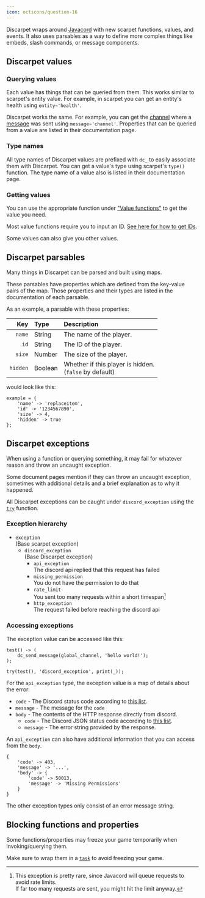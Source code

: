 ```yaml
---
icon: octicons/question-16
---
```



Discarpet wraps around [Javacord](https://github.com/Javacord/Javacord) with new scarpet functions, values, and events.
It also uses parsables as a way to define more complex things like embeds, slash commands, or message components.



## Discarpet values


### Querying values

Each value has things that can be queried from them.
This works similar to scarpet's entity value.
For example, in scarpet you can get an entity's health using `entity~'health'`.

Discarpet works the same.
For example, you can get the [channel](/values/channel.md)
where a [message](/values/message.md) was sent using `message~'channel'`.
Properties that can be queried from a value are listed in their documentation page.


### Type names

All type names of Discarpet values
are prefixed with `dc_` to easily associate them with Discarpet.
You can get a value's type using scarpet's `type()` function.
The type name of a value also is listed in their documentation page.


### Getting values

You can use the appropriate function under ["Value functions"](/functions/values/channel-from-id.md)
to get the value you need.

Most value functions require you to input an ID.
[See here for how to get IDs](/setup.md#enabling-developer-mode).

Some values can also give you other values.



## Discarpet parsables

Many things in Discarpet can be parsed and built using maps.

These parsables have properties which are defined from the key-value pairs of the map.
Those properties and their types are listed in the documentation of each parsable.

As an example, a parsable with these properties:

|      Key | Type    | Description                                               |
|---------:|:--------|:----------------------------------------------------------|
|   `name` | String  | The name of the player.                                   |
|     `id` | String  | The ID of the player.                                     |
|   `size` | Number  | The size of the player.                                   |
| `hidden` | Boolean | Whether if this player is hidden.<br>(`false` by default) |

would look like this:

```sc
example = {
    'name' -> 'replaceitem',
    'id' -> '1234567890',
    'size' -> 4,
    'hidden' -> true
};
```



## Discarpet exceptions

When using a function or querying something,
it may fail for whatever reason and throw an uncaught exception.

Some document pages mention if they can throw an uncaught exception,
sometimes with additional details and a brief explanation as to why it happened.

All Discarpet exceptions can be caught under `discord_exception` using the
[`try`](https://github.com/gnembon/fabric-carpet/blob/master/docs/scarpet/language/FunctionsAndControlFlow.md#tryexpr-tryexpr-user_catch_expr-tryexpr-type-catch_expr-type-catch_expr-) function.


### Exception hierarchy

* `exception`
<br>(Base scarpet exception)
    * `discord_exception`
    <br>(Base Discarpet exception)
        * `api_exception`
        <br>The discord api replied that this request has failed
        * `missing_permission`
        <br>You do not have the permission to do that
        * `rate_limit`
        <br>You sent too many requests within a short timespan[^1]
        * `http_exception`
        <br>The request failed before reaching the discord api


### Accessing exceptions

The exception value can be accessed like this:

```sc title="Getting exception details"
test() -> (
    dc_send_message(global_channel, 'hello world!');
);

try(test(), 'discord_exception', print(_));
```

For the `api_exception` type, the exception value is a map of details about the error:

* `code` - The Discord status code according to
  [this list](https://discord.com/developers/docs/topics/opcodes-and-status-codes#http).
* `message` - The message for the `code`
* `body` - The contents of the HTTP response directly from discord.
  * `code` - The Discord JSON status code according to
    [this list](https://discord.com/developers/docs/topics/opcodes-and-status-codes#json).
  * `message` - The error string provided by the response.

An `api_exception` can also have additional information that you can access from the `body`.

```sc title="Example exception value"
{
    'code' -> 403,
    'message' -> '...',
    'body' -> {
        'code' -> 50013,
        'message' -> 'Missing Permissions'
    }
}
```

The other exception types only consist of an error message string.

## Blocking functions and properties

Some functions/properties may freeze your game temporarily when invoking/querying them.

Make sure to wrap them in a
[`task`](https://github.com/gnembon/fabric-carpet/blob/master/docs/scarpet/language/SystemFunctions.md#taskfunction--args-task_threadexecutor-function--args)
to avoid freezing your game.



[^1]: This exception is pretty rare, since Javacord will queue requests to avoid rate limits.
      <br>If far too many requests are sent, you might hit the limit anyway.